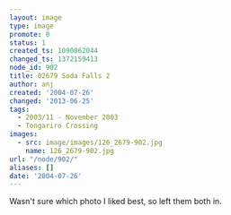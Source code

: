 ```yaml
---
layout: image
type: image
promote: 0
status: 1
created_ts: 1090862044
changed_ts: 1372159413
node_id: 902
title: 02679 Soda Falls 2
author: anj
created: '2004-07-26'
changed: '2013-06-25'
tags:
  - 2003/11 - November 2003
  - Tongariro Crossing
images:
  - src: image/images/126_2679-902.jpg
    name: 126_2679-902.jpg
url: "/node/902/"
aliases: []
date: '2004-07-26'
---
```

Wasn't sure which photo I liked best, so left them both in.
